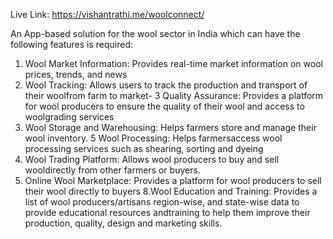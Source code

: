 Live Link: https://vishantrathi.me/woolconnect/

 An App-based solution for the wool sector in India which can have the following features is required:   
 1. Wool Market Information: Provides real-time market information on wool prices, trends, and news
 2. Wool Tracking: Allows users to track the production and transport of their woolfrom farm to market-
 3 Quality Assurance: Provides a platform for wool producers to ensure the quality of their wool and access to woolgrading services
 4. Wool Storage and Warehousing: Helps farmers store and manage their wool inventory. 
 5 Wool Processing: Helps farmersaccess wool processing services such as shearing, sorting and dyeing 
 6. Wool Trading Platform: Allows wool producers to buy and sell wooldirectly from other farmers or buyers.
 7. Online Wool Marketplace: Provides a platform for wool producers to sell their wool directly to buyers
 8.Wool Education and Training: Provides a list of wool producers/artisans region-wise, and state-wise data to
 provide educational resources andtraining to help them improve their production, quality, design and marketing skills.
